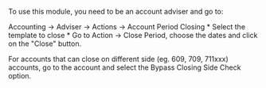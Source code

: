To use this module, you need to be an account adviser and go to:

Accounting -\> Adviser -\> Actions -\> Account Period Closing \* Select
the template to close \* Go to Action -\> Close Period, choose the dates
and click on the "Close" button.

For accounts that can close on different side (eg. 609, 709, 711xxx)
accounts, go to the account and select the Bypass Closing Side Check
option.
